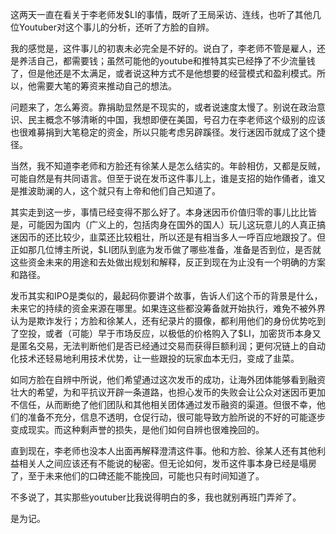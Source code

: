 这两天一直在看关于李老师发$LI的事情，既听了王局采访、连线，也听了其他几位Youtuber对这个事儿的分析，还听了方脸的自辨。

我的感觉是，这件事儿的初衷未必完全是不好的。说白了，李老师不管是雇人，还是养活自己，都需要钱；虽然可能他的youtube和推特其实已经挣了不少流量钱了，但是他还是不太满足，或者说这种方式不是他想要的经营模式和盈利模式。所以，他需要大笔的筹资来推动自己的想法。

问题来了，怎么筹资。靠捐助显然是不现实的，或者说速度太慢了。别说在政治意识、民主概念不够清晰的中国，我想即便在美国，号召力在李老师这个级别的应该也很难募捐到大笔稳定的资金，所以只能考虑另辟蹊径。发行迷因币就成了这个捷径。

当然，我不知道李老师和方脸还有徐某人是怎么结实的。年龄相仿，又都是反贼，可能自然是有共同语言。但至于说在发币这件事儿上，谁是支招的始作俑者，谁又是推波助澜的人，这个就只有上帝和他们自己知道了。

其实走到这一步，事情已经变得不那么好了。本身迷因币价值归零的事儿比比皆是，可能因为国内（广义上的，包括肉身在国外的国人）玩儿这玩意儿的人真正搞迷因币的还比较少，韭菜还比较粗壮，所以还是有相当多人一呼百应地跟投了。但正如那几位博主所说，$LI团队到底为发币做了哪些准备，准备是否到位，是否就这些资金未来的用途和去处做出规划和解释，反正到现在为止没有一个明确的方案和路径。

发币其实和IPO是类似的，最起码你要讲个故事，告诉人们这个币的背景是什么，未来它的持续的资金来源在哪里。如果连这些都没筹备就开始执行，难免不被外界认为是欺诈发行；方脸和徐某人，还有纪录片的摄像，都利用他们的身份优势吃到了空投，或者（可能）早于市场反应，以极低的价格购入了$LI，加密货币本身又是匿名交易，无法判断他们是否已经通过交易而获得巨额利润；更何况链上的自动化技术还轻易地利用技术优势，让一些跟投的玩家血本无归，变成了韭菜。

如同方脸在自辨中所说，他们希望通过这次发币的成功，让海外团体能够看到融资壮大的希望，为和平抗议开辟一条道路，也担心发币的失败会让公众对迷因币更加不信任，从而断绝了他们团队和其他相关团体通过发币融资的渠道。但很不幸，他们的准备不充分，信息不透明，仓促行动，很可能导致方脸所说的不好的可能逐步变成现实。而这种剩声誉的损失，是他们如何自辨也很难挽回的。

直到现在，李老师也没本人出面再解释澄清这件事。他和方脸、徐某人还有其他利益相关人之间应该还有不能说的秘密。但无论如何，发币这件事本身已经是塌房了，至于未来他们的口碑还能不能挽回，可能也只有时间知道了。

不多说了，其实那些youtuber比我说得明白的多，我也就别再班门弄斧了。

是为记。